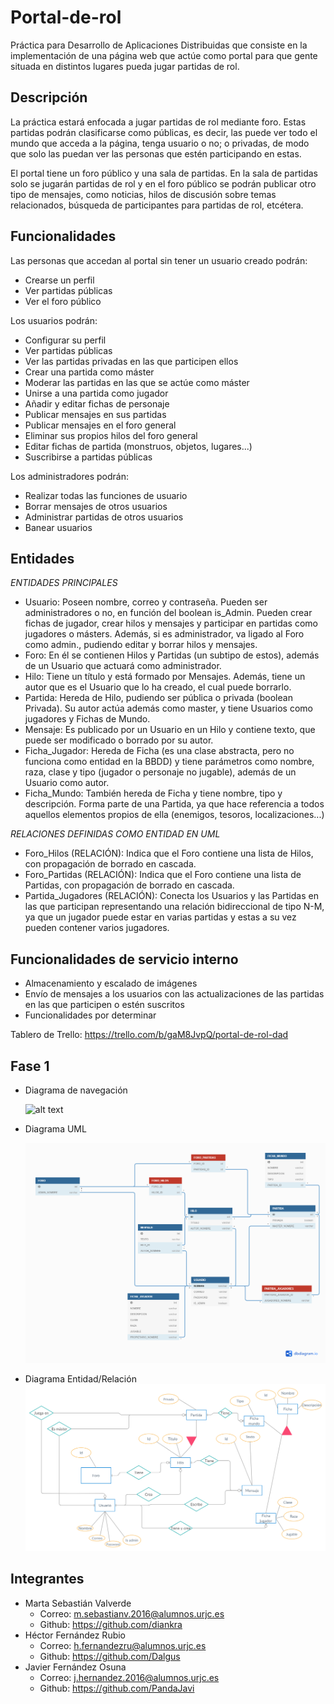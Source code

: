 # Portal-de-rol
Práctica para Desarrollo de Aplicaciones Distribuidas que consiste en la implementación de una página web que actúe como portal para que gente situada en distintos lugares pueda jugar partidas de rol.

## Descripción
La práctica estará enfocada a jugar partidas de rol mediante foro. Estas partidas podrán clasificarse como públicas, es decir, las puede ver todo el mundo que acceda a la página, tenga usuario o no; o privadas, de modo que solo las puedan ver las personas que estén participando en estas. 

El portal tiene un foro público y una sala de partidas. En la sala de partidas solo se jugarán partidas de rol y en el foro público se podrán publicar otro tipo de mensajes, como noticias, hilos de discusión sobre temas relacionados, búsqueda de participantes para partidas de rol, etcétera. 

## Funcionalidades
Las personas que accedan al portal sin tener un usuario creado podrán:
  - Crearse un perfil
  - Ver partidas públicas
  - Ver el foro público
  
Los usuarios podrán:
  - Configurar su perfil
  - Ver partidas públicas 
  - Ver las partidas privadas en las que participen ellos
  - Crear una partida como máster
  - Moderar las partidas en las que se actúe como máster
  - Unirse a una partida como jugador
  - Añadir y editar fichas de personaje
  - Publicar mensajes en sus partidas
  - Publicar mensajes en el foro general
  - Eliminar sus propios hilos del foro general
  - Editar fichas de partida (monstruos, objetos, lugares...)
  - Suscribirse a partidas públicas
  
Los administradores podrán:
  - Realizar todas las funciones de usuario
  - Borrar mensajes de otros usuarios
  - Administrar partidas de otros usuarios
  - Banear usuarios

  
## Entidades
  *ENTIDADES PRINCIPALES*
  
  - Usuario: Poseen nombre, correo y contraseña. Pueden ser administradores o no, en función del boolean is_Admin. Pueden crear fichas de jugador, crear hilos y mensajes y participar en partidas como jugadores o másters. Además, si es administrador, va ligado al Foro como admin., pudiendo editar y borrar hilos y mensajes.
  - Foro: En él se contienen Hilos y Partidas (un subtipo de estos), además de un Usuario que actuará como administrador.
  - Hilo: Tiene un título y está formado por Mensajes. Además, tiene un autor que es el Usuario que lo ha creado, el cual puede borrarlo.
  - Partida: Hereda de Hilo, pudiendo ser pública o privada (boolean Privada). Su autor actúa además como master, y tiene Usuarios como jugadores y Fichas de Mundo.
  - Mensaje: Es publicado por un Usuario en un Hilo y contiene texto, que puede ser modificado o borrado por su autor.
  - Ficha_Jugador: Hereda de Ficha (es una clase abstracta, pero no funciona como entidad en la BBDD) y tiene parámetros como nombre, raza, clase y tipo (jugador o personaje no jugable), además de un Usuario como autor.
  - Ficha_Mundo: También hereda de Ficha y tiene nombre, tipo y descripción. Forma parte de una Partida, ya que hace referencia a todos aquellos elementos propios de ella (enemigos, tesoros, localizaciones...)
    
  *RELACIONES DEFINIDAS COMO ENTIDAD EN UML*
  
  - Foro_Hilos (RELACIÓN): Indica que el Foro contiene una lista de Hilos, con propagación de borrado en cascada.
  - Foro_Partidas (RELACIÓN): Indica que el Foro contiene una lista de Partidas, con propagación de borrado en cascada.
  - Partida_Jugadores (RELACIÓN): Conecta los Usuarios y las Partidas en las que participan representando una relación bidireccional de tipo N-M, ya que un jugador puede estar en varias partidas y estas a su vez pueden contener varios jugadores.
  
## Funcionalidades de servicio interno
  - Almacenamiento y escalado de imágenes
  - Envío de mensajes a los usuarios con las actualizaciones de las partidas en las que participen o estén suscritos
  - Funcionalidades por determinar 
  
Tablero de Trello: https://trello.com/b/gaM8JvpQ/portal-de-rol-dad


## Fase 1


  - Diagrama de navegación
  
  
    ![alt text](https://raw.githubusercontent.com/diankra/Portal-de-rol/master/Diagrama%20de%20navegaci%C3%B3n.png)


  - Diagrama UML
  
    ![alt text](https://raw.githubusercontent.com/diankra/Portal-de-rol/master/modelo%20de%20datos%20fase%201/DaD%20UML%20(v2).png)
  
  - Diagrama Entidad/Relación
    ![alt text](https://raw.githubusercontent.com/diankra/Portal-de-rol/master/DiagramaEntidadRelacion.jpg)



## Integrantes
  - Marta Sebastián Valverde
      - Correo: m.sebastianv.2016@alumnos.urjc.es
      - Github: https://github.com/diankra
  - Héctor Fernández Rubio
      - Correo: h.fernandezru@alumnos.urjc.es
      - Github: https://github.com/Dalgus
  - Javier Fernández Osuna
      - Correo: j.hernandez.2016@alumnos.urjc.es
      - Github: https://github.com/PandaJavi
